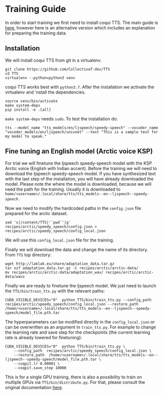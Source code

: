 # Training Guide

In order to start training we first need to install coqui TTS. The main guide is [here](https://tts.readthedocs.io/en/latest/installation.html), however here is an alternative version which includes an explanation for preparing the training data.

## Installation

We will install coqui TTS from git in a virtualenv.

```
git clone https://github.com/CollectivaT-dev/TTS
cd TTS
virtualenv --python=python3 venv
```
coqui TTS works best with `python3.7`. After the installation we activate the virtualenv and 'nstall the dependencies.

```
source venv/bin/activate
make system-deps
pip install -e .[all]
```
`make system-deps` needs `sudo`. To test the installation do:

```
tts --model_name "tts_models/en/ljspeech/speedy-speech" --vocoder_name "vocoder_models/en/ljspeech/univnet" --text "This is a sample text for my model to speak."
```

## Fine tuning an English model (Arctic voice KSP)

For trial we will finetune the ljspeech speedy-speech model with the KSP Arctic voice (English with Indian accent). Before the training we will need to download the ljspeech speedy-speech model. If you have synthesized text with the last step of the installation, you will have already downloaded the model. Please note the where the model is downloaded, because we will need the path for the training. Usually it is downloaded to `home/<username>/.local/share/tts/tts_models--en--ljspeech--speedy-speech`.

Now we need to modify the hardcoded paths in the `config.json` file prepared for the arctic dataset. 

```
sed 's|/content/TTS|'`pwd`'|g' recipes/arctic/speedy_speech/config.json > recipes/arctic/speedy_speech/config_local.json
```
We will use this `config_local.json` file for the training.

Finally we will download the data and change the name of its directory. From `TTS` top directory:

```
wget http://laklak.eu/share/adaptation_data.tar.gz
tar xzf adaptation_data.tar.gz -C recipes/arctic/arctic-data/
mv recipes/arctic/arctic-data/adaptation_wav/ recipes/arctic/arctic-data/wavs
```

Finally we are ready to finetune the ljspeech model. We just need to launch the `TTS/bin/train_tts.py` with the relevant paths:

```
CUDA_VISIBLE_DEVICES="0"  python TTS/bin/train_tts.py --config_path  recipes/arctic/speedy_speech/config_local.json --restore_path  /home/<username>/.local/share/tts/tts_models--en--ljspeech--speedy-speech/model_file.pth.tar
```

The hyperparameters can be modified directly in the `config_local.json` or can be overwritten as an argument in `train_tts.py`. For example to change the learning rate and save step for the checkpoints (the current learning rate is already lowered for finetuning):

```
CUDA_VISIBLE_DEVICES="0"  python TTS/bin/train_tts.py \
	--config_path  recipes/arctic/speedy_speech/config_local.json \
	--restore_path  /home/<username>/.local/share/tts/tts_models--en--ljspeech--speedy-speech/model_file.pth.tar \
	--coqpit.lr 0.00001 \
	--coqpit.save_step 10000
```

This is for a single GPU training, there is also a possibility to train on multiple GPUs via `TTS/bin/distribute.py`. For that, please consult the original documentation [here](https://tts.readthedocs.io/en/latest/training_a_model.html).
